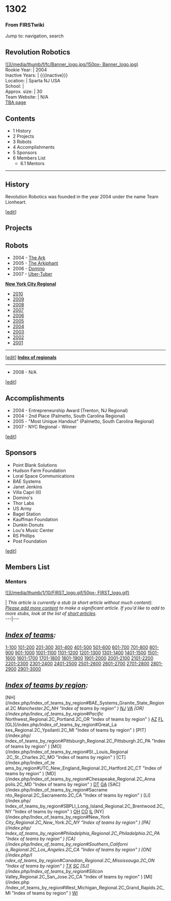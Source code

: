 # 1302

### From FIRSTwiki

Jump to: navigation, search

Revolution Robotics  
---  
[![](/media/thumb/f/fc/Banner_logo.jpg/150px-
Banner_logo.jpg)](/index.php/Image:Banner_logo.jpg "" )  
Rookie Year: | 2004  
Inactive Years: | {{{inactive}}}  
Location: | Sparta NJ USA  
School: |  
Approx. size: | 30  
Team Website: | N/A  
[TBA page](http://www.thebluealliance.net/tbatv/team.php?team=1302
"http://www.thebluealliance.net/tbatv/team.php?team=1302" )  
  
  

  

## Contents

  * 1 History
  * 2 Projects
  * 3 Robots
  * 4 Accomplishments
  * 5 Sponsors
  * 6 Members List
    * 6.1 Mentors  
---  
  

## History

Revolution Robotics was founded in the year 2004 under the name Team
Lionheart.

[[edit](/index.php?title=1302&action=edit&section=2 "Edit section: Projects"
)]

## Projects


## Robots

  * 2004 - [The Ark](/index.php?title=The_Ark_%281302%29&action=edit "The Ark \(1302\)" )
  * 2005 - [The Arkiphant](/index.php?title=The_Arkiphant_%281302%29&action=edit "The Arkiphant \(1302\)" )
  * 2006 - [Domino](/index.php?title=Domino_%281302%29&action=edit "Domino \(1302\)" )
  * 2007 - [Uber-Tuber](/index.php?title=Uber_Tuber_%281302%29&action=edit "Uber Tuber \(1302\)" )

**[New York City Regional](/index.php/New_York_City_Regional "New York City Regional" )**

  * [2010](/index.php?title=New_York_City_Regional_%282010%29&action=edit "New York City Regional \(2010\)" )
  * [2009](/index.php?title=New_York_City_Regional_%282009%29&action=edit "New York City Regional \(2009\)" )
  * [2008](/index.php?title=New_York_City_Regional_%282008%29&action=edit "New York City Regional \(2008\)" )
  * [2007](/index.php/New_York_City_Regional_%282007%29 "New York City Regional \(2007\)" )
  * [2006](/index.php/New_York_City_Regional_%282006%29 "New York City Regional \(2006\)" )
  * [2005](/index.php/New_York_City_Regional_%282005%29 "New York City Regional \(2005\)" )
  * [2004](/index.php/New_York_City_Regional_%282004%29 "New York City Regional \(2004\)" )
  * [2003](/index.php/New_York_City_Regional_%282003%29 "New York City Regional \(2003\)" )
  * [2002](/index.php/New_York_City_Regional_%282002%29 "New York City Regional \(2002\)" )
  * [2001](/index.php/New_York_City_Regional_%282001%29 "New York City Regional \(2001\)" )

* * *

[[edit](/index.php/Template:New_York_City_Regional_toc "Template:New York City
Regional toc" )] **[Index of regionals](/index.php/Index_of_regionals "Index
of regionals" )**  
  
---  
  
  * 2008 - N/A 

[[edit](/index.php?title=1302&action=edit&section=4 "Edit section:
Accomplishments" )]

## Accomplishments

  * 2004 - Entrepreneurship Award (Trenton, NJ Regional) 
  * 2004 - 2nd Place (Palmetto, South Carolina Regional) 
  * 2005 - "Most Unique Handout" (Palmetto, South Carolina Regional) 
  * 2007 - NYC Regional - Winner 

[[edit](/index.php?title=1302&action=edit&section=5 "Edit section: Sponsors"
)]

## Sponsors

  * Point Blank Solutions 
  * Hudson Farm Foundation 
  * Loral Space Communications 
  * BAE Systems 
  * Janet Jenkins 
  * Villa Capri (II) 
  * Domino's 
  * Thor Labs 
  * US Army 
  * Bagel Station 
  * Kauffman Foundation 
  * Dunkin Donuts 
  * Lou's Music Center 
  * RS Phillips 
  * Post Foundation 

[[edit](/index.php?title=1302&action=edit&section=6 "Edit section: Members
List" )]

## Members List


### Mentors

[![](/media/thumb/1/10/FIRST_logo.gif/50px-
FIRST_logo.gif)](/index.php/Image:FIRST_logo.gif "" )

|  _This article is currently a stub (a short article without much content).
[Please add more
content](http://www.firstwiki.net/index.php?title=1302&action=edit
"http://www.firstwiki.net/index.php?title=1302&action=edit" ) to make a
significant article. If you'd like to add to more stubs, look at the list of
[short articles](/index.php/Special:Shortpages "Special:Shortpages" )._  
---|---  
  
  

_[Index of teams](/index.php/Index_of_teams "Index of teams" ):_  
---  
  
[1-100](/index.php/Index_of_teams#1-100 "Index of teams" )
[101-200](/index.php/Index_of_teams#101-200 "Index of teams" )
[201-300](/index.php/Index_of_teams#201-300 "Index of teams" )
[301-400](/index.php/Index_of_teams#301-400 "Index of teams" )
[401-500](/index.php/Index_of_teams#401-500 "Index of teams" )
[501-600](/index.php/Index_of_teams#501-600 "Index of teams" )
[601-700](/index.php/Index_of_teams#601-700 "Index of teams" )
[701-800](/index.php/Index_of_teams#701-800 "Index of teams" )
[801-900](/index.php/Index_of_teams#801-900 "Index of teams" )
[901-1000](/index.php/Index_of_teams#901-1000 "Index of teams" )
[1001-1100](/index.php/Index_of_teams#1001-1100 "Index of teams" )
[1101-1200](/index.php/Index_of_teams#1101-1200 "Index of teams" )
[1201-1300](/index.php/Index_of_teams#1201-1300 "Index of teams" )
[1301-1400](/index.php/Index_of_teams#1301-1400 "Index of teams" )
[1401-1500](/index.php/Index_of_teams#1401-1500 "Index of teams" )
[1501-1600](/index.php/Index_of_teams#1501-1600 "Index of teams" )
[1601-1700](/index.php/Index_of_teams#1601-1700 "Index of teams" )
[1701-1800](/index.php/Index_of_teams#1701-1800 "Index of teams" )
[1801-1900](/index.php/Index_of_teams#1801-1900 "Index of teams" )
[1901-2000](/index.php/Index_of_teams#1901-2000 "Index of teams" )
[2001-2100](/index.php/Index_of_teams#2001-2100 "Index of teams" )
[2101-2200](/index.php/Index_of_teams#2101-2200 "Index of teams" )
[2201-2300](/index.php/Index_of_teams#2201-2300 "Index of teams" )
[2301-2400](/index.php/Index_of_teams#2301-2400 "Index of teams" )
[2401-2500](/index.php/Index_of_teams#2401-2500 "Index of teams" )
[2501-2600](/index.php/Index_of_teams#2501-2600 "Index of teams" )
[2601-2700](/index.php/Index_of_teams#2601-2700 "Index of teams" )
[2701-2800](/index.php/Index_of_teams#2701-2800 "Index of teams" )
[2801-2900](/index.php/Index_of_teams#2801-2900 "Index of teams" )
[2901-3000](/index.php/Index_of_teams#2901-3000 "Index of teams" )  
  
_[Index of teams by region](/index.php/Index_of_teams_by_region "Index of
teams by region" ):_  
---  
  
[NH](/index.php/Index_of_teams_by_region#BAE_Systems_Granite_State_Regional.2C
_Manchester.2C_NH "Index of teams by region" )
[NJ](/index.php/Index_of_teams_by_region#New_Jersey_Regional.2C_Trenton.2C_NJ
"Index of teams by region" )
[VA](/index.php/Index_of_teams_by_region#NASA.2FVCU_Regional.2C_Richmond.2C_VA
"Index of teams by region" ) [OR](/index.php/Index_of_teams_by_region#Pacific_
Northwest_Regional.2C_Portland.2C_OR "Index of teams by region" )
[AZ](/index.php/Index_of_teams_by_region#Arizona_Regional.2C_Phoenix.2C_AZ
"Index of teams by region" )
[FL](/index.php/Index_of_teams_by_region#Florida_Regional.2C_Orlando.2C_FL
"Index of teams by region" ) [GL](/index.php/Index_of_teams_by_region#Great_La
kes_Regional.2C_Ypsilanti.2C_MI "Index of teams by region" ) [PIT](/index.php/
Index_of_teams_by_region#Pittsburgh_Regional.2C_Pittsburgh.2C_PA "Index of
teams by region" ) [MO](/index.php/Index_of_teams_by_region#St._Louis_Regional
.2C_St._Charles.2C_MO "Index of teams by region" ) [CT](/index.php/Index_of_te
ams_by_region#UTC_New_England_Regional.2C_Hartford.2C_CT "Index of teams by
region" ) [MD](/index.php/Index_of_teams_by_region#Chesapeake_Regional.2C_Anna
polis.2C_MD "Index of teams by region" )
[DT](/index.php/Index_of_teams_by_region#Detroit_Regional.2C_Detroit.2C_MI
"Index of teams by region" )
[GA](/index.php/Index_of_teams_by_region#Peachtree_Regional.2C_Duluth.2C_GA
"Index of teams by region" ) [SAC](/index.php/Index_of_teams_by_region#Sacrame
nto_Regional.2C_Sacramento.2C_CA "Index of teams by region" ) [LI](/index.php/
Index_of_teams_by_region#SBPLI_Long_Island_Regional.2C_Brentwood.2C_NY "Index
of teams by region" )
[OH](/index.php/Index_of_teams_by_region#Buckeye_Regional.2C_Cleveland.2C_OH
"Index of teams by region" )
[CO](/index.php/Index_of_teams_by_region#Colorado_Regional.2C_Denver.2C_CO
"Index of teams by region" )
[IL](/index.php/Index_of_teams_by_region#Midwest_Regional.2C_Evanston.2C_IL
"Index of teams by region" ) [NY](/index.php/Index_of_teams_by_region#New_York
_City_Regional.2C_New_York.2C_NY "Index of teams by region" ) [PA](/index.php/
Index_of_teams_by_region#Philadelphia_Regional.2C_Philadelphia.2C_PA "Index of
teams by region" ) [CA](/index.php/Index_of_teams_by_region#Southern_Californi
a_Regional.2C_Los_Angeles.2C_CA "Index of teams by region" ) [ON](/index.php/I
ndex_of_teams_by_region#Canadian_Regional.2C_Mississauga.2C_ON "Index of teams
by region" )
[TX](/index.php/Index_of_teams_by_region#Lone_Star_Regional.2C_Houston.2C_TX
"Index of teams by region" )
[SC](/index.php/Index_of_teams_by_region#Palmetto_Regional.2C_Columbia.2C_SC
"Index of teams by region" ) [SJ](/index.php/Index_of_teams_by_region#Silicon_
Valley_Regional.2C_San_Jose.2C_CA "Index of teams by region" ) [MI](/index.php
/Index_of_teams_by_region#West_Michigan_Regional.2C_Grand_Rapids.2C_MI "Index
of teams by region" )
[WI](/index.php/Index_of_teams_by_region#Wisconsin_Regional.2C_Milwaukee.2C_WI
"Index of teams by region" )  
  
